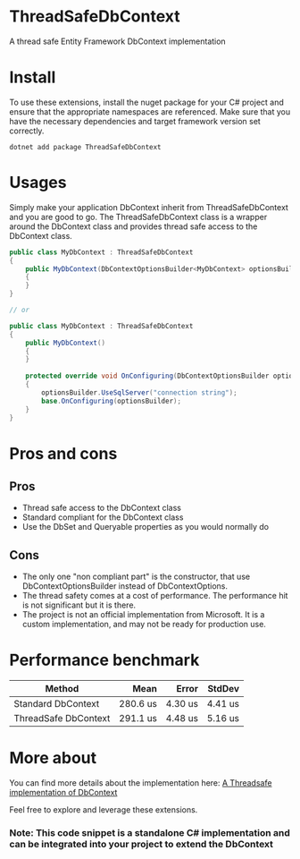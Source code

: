 # ThreadSafeDbContext

A thread safe Entity Framework DbContext implementation

# Install

To use these extensions, install the nuget package for your C# project and ensure that the appropriate namespaces are
referenced. Make sure that you have the necessary dependencies and target framework version set correctly.

```shell
dotnet add package ThreadSafeDbContext
```

# Usages

Simply make your application DbContext inherit from ThreadSafeDbContext and you are good to go.
The ThreadSafeDbContext class is a wrapper around the DbContext class and provides thread safe access to the DbContext
class.

```csharp
public class MyDbContext : ThreadSafeDbContext
{
    public MyDbContext(DbContextOptionsBuilder<MyDbContext> optionsBuilder) : base(optionsBuilder)
    {
    }
}

// or

public class MyDbContext : ThreadSafeDbContext
{
    public MyDbContext()
    {
    }
    
    protected override void OnConfiguring(DbContextOptionsBuilder optionsBuilder)
    {
        optionsBuilder.UseSqlServer("connection string");
        base.OnConfiguring(optionsBuilder);
    }
}
``` 

# Pros and cons

## Pros

- Thread safe access to the DbContext class
- Standard compliant for the DbContext class
- Use the DbSet and Queryable properties as you would normally do

## Cons

- The only one "non compliant part" is the constructor, that use DbContextOptionsBuilder instead of DbContextOptions.
- The thread safety comes at a cost of performance. The performance hit is not significant but it is there.
- The project is not an official implementation from Microsoft. It is a custom implementation, and may not be ready for
  production use.

# Performance benchmark

| Method               |     Mean |   Error |  StdDev |
|----------------------|---------:|--------:|--------:|
| Standard DbContext   | 280.6 us | 4.30 us | 4.41 us |
| ThreadSafe DbContext | 291.1 us | 4.48 us | 5.16 us |

# More about

You can find more details about the implementation
here: [A Threadsafe implementation of DbContext](https://medium.com/@rhenache/a-threadsafe-implementation-of-dbcontext-bbd9959cdc30)

Feel free to explore and leverage these extensions.

### Note: This code snippet is a standalone C# implementation and can be integrated into your project to extend the DbContext
